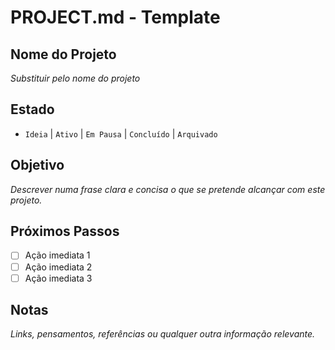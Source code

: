 # PROJECT.md - Template

## Nome do Projeto
*Substituir pelo nome do projeto*

## Estado
* `Ideia` | `Ativo` | `Em Pausa` | `Concluído` | `Arquivado`

## Objetivo
*Descrever numa frase clara e concisa o que se pretende alcançar com este projeto.*

## Próximos Passos
- [ ] Ação imediata 1
- [ ] Ação imediata 2
- [ ] Ação imediata 3

## Notas
*Links, pensamentos, referências ou qualquer outra informação relevante.*

